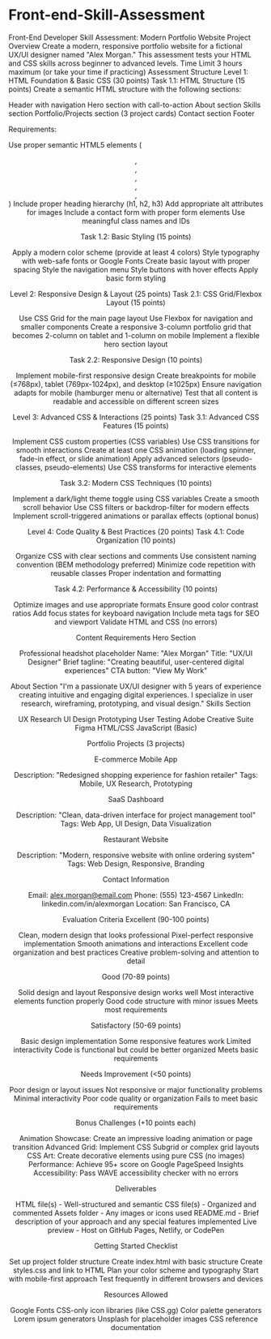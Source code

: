 # Front-end-Skill-Assessment
Front-End Developer Skill Assessment: Modern Portfolio Website
Project Overview
Create a modern, responsive portfolio website for a fictional UX/UI designer named "Alex Morgan." This assessment tests your HTML and CSS skills across beginner to advanced levels.
Time Limit
3 hours maximum (or take your time if practicing)
Assessment Structure
Level 1: HTML Foundation & Basic CSS (30 points)
Task 1.1: HTML Structure (15 points)
Create a semantic HTML structure with the following sections:

 Header with navigation
 Hero section with call-to-action
 About section
 Skills section
 Portfolio/Projects section (3 project cards)
 Contact section
 Footer

Requirements:

Use proper semantic HTML5 elements (<header>, <nav>, <main>, <section>, <article>, <footer>)
Include proper heading hierarchy (h1, h2, h3)
Add appropriate alt attributes for images
Include a contact form with proper form elements
Use meaningful class names and IDs

Task 1.2: Basic Styling (15 points)

 Apply a modern color scheme (provide at least 4 colors)
 Style typography with web-safe fonts or Google Fonts
 Create basic layout with proper spacing
 Style the navigation menu
 Style buttons with hover effects
 Apply basic form styling

Level 2: Responsive Design & Layout (25 points)
Task 2.1: CSS Grid/Flexbox Layout (15 points)

 Use CSS Grid for the main page layout
 Use Flexbox for navigation and smaller components
 Create a responsive 3-column portfolio grid that becomes 2-column on tablet and 1-column on mobile
 Implement a flexible hero section layout

Task 2.2: Responsive Design (10 points)

 Implement mobile-first responsive design
 Create breakpoints for mobile (≤768px), tablet (769px-1024px), and desktop (≥1025px)
 Ensure navigation adapts for mobile (hamburger menu or alternative)
 Test that all content is readable and accessible on different screen sizes

Level 3: Advanced CSS & Interactions (25 points)
Task 3.1: Advanced CSS Features (15 points)

 Implement CSS custom properties (CSS variables)
 Use CSS transitions for smooth interactions
 Create at least one CSS animation (loading spinner, fade-in effect, or slide animation)
 Apply advanced selectors (pseudo-classes, pseudo-elements)
 Use CSS transforms for interactive elements

Task 3.2: Modern CSS Techniques (10 points)

 Implement a dark/light theme toggle using CSS variables
 Create a smooth scroll behavior
 Use CSS filters or backdrop-filter for modern effects
 Implement scroll-triggered animations or parallax effects (optional bonus)

Level 4: Code Quality & Best Practices (20 points)
Task 4.1: Code Organization (10 points)

 Organize CSS with clear sections and comments
 Use consistent naming convention (BEM methodology preferred)
 Minimize code repetition with reusable classes
 Proper indentation and formatting

Task 4.2: Performance & Accessibility (10 points)

 Optimize images and use appropriate formats
 Ensure good color contrast ratios
 Add focus states for keyboard navigation
 Include meta tags for SEO and viewport
 Validate HTML and CSS (no errors)

Content Requirements
Hero Section

Professional headshot placeholder
Name: "Alex Morgan"
Title: "UX/UI Designer"
Brief tagline: "Creating beautiful, user-centered digital experiences"
CTA button: "View My Work"

About Section
"I'm a passionate UX/UI designer with 5 years of experience creating intuitive and engaging digital experiences. I specialize in user research, wireframing, prototyping, and visual design."
Skills Section

UX Research
UI Design
Prototyping
User Testing
Adobe Creative Suite
Figma
HTML/CSS
JavaScript (Basic)

Portfolio Projects (3 projects)

E-commerce Mobile App

Description: "Redesigned shopping experience for fashion retailer"
Tags: Mobile, UX Research, Prototyping


SaaS Dashboard

Description: "Clean, data-driven interface for project management tool"
Tags: Web App, UI Design, Data Visualization


Restaurant Website

Description: "Modern, responsive website with online ordering system"
Tags: Web Design, Responsive, Branding



Contact Information

Email: alex.morgan@email.com
Phone: (555) 123-4567
LinkedIn: linkedin.com/in/alexmorgan
Location: San Francisco, CA

Evaluation Criteria
Excellent (90-100 points)

Clean, modern design that looks professional
Pixel-perfect responsive implementation
Smooth animations and interactions
Excellent code organization and best practices
Creative problem-solving and attention to detail

Good (70-89 points)

Solid design and layout
Responsive design works well
Most interactive elements function properly
Good code structure with minor issues
Meets most requirements

Satisfactory (50-69 points)

Basic design implementation
Some responsive features work
Limited interactivity
Code is functional but could be better organized
Meets basic requirements

Needs Improvement (<50 points)

Poor design or layout issues
Not responsive or major functionality problems
Minimal interactivity
Poor code quality or organization
Fails to meet basic requirements

Bonus Challenges (+10 points each)

 Animation Showcase: Create an impressive loading animation or page transition
 Advanced Grid: Implement CSS Subgrid or complex grid layouts
 CSS Art: Create decorative elements using pure CSS (no images)
 Performance: Achieve 95+ score on Google PageSpeed Insights
 Accessibility: Pass WAVE accessibility checker with no errors

Deliverables

HTML file(s) - Well-structured and semantic
CSS file(s) - Organized and commented
Assets folder - Any images or icons used
README.md - Brief description of your approach and any special features implemented
Live preview - Host on GitHub Pages, Netlify, or CodePen

Getting Started Checklist

 Set up project folder structure
 Create index.html with basic structure
 Create styles.css and link to HTML
 Plan your color scheme and typography
 Start with mobile-first approach
 Test frequently in different browsers and devices

Resources Allowed

Google Fonts
CSS-only icon libraries (like CSS.gg)
Color palette generators
Lorem ipsum generators
Unsplash for placeholder images
CSS reference documentation
